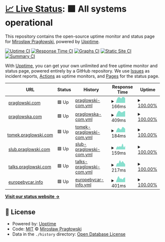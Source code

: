 # [📈 Live Status](https://status.praglowski.com): <!--live status--> **🟩 All systems operational**

This repository contains the open-source uptime monitor and status page for [Mirosław Pragłowski](praglowski.com), powered by [Upptime](https://github.com/upptime/upptime).

[![Uptime CI](https://github.com/koj-co/upptime/workflows/Uptime%20CI/badge.svg)](https://github.com/koj-co/upptime/actions?query=workflow%3A%22Uptime+CI%22)
[![Response Time CI](https://github.com/koj-co/upptime/workflows/Response%20Time%20CI/badge.svg)](https://github.com/koj-co/upptime/actions?query=workflow%3A%22Response+Time+CI%22)
[![Graphs CI](https://github.com/koj-co/upptime/workflows/Graphs%20CI/badge.svg)](https://github.com/koj-co/upptime/actions?query=workflow%3A%22Graphs+CI%22)
[![Static Site CI](https://github.com/koj-co/upptime/workflows/Static%20Site%20CI/badge.svg)](https://github.com/koj-co/upptime/actions?query=workflow%3A%22Static+Site+CI%22)
[![Summary CI](https://github.com/koj-co/upptime/workflows/Summary%20CI/badge.svg)](https://github.com/koj-co/upptime/actions?query=workflow%3A%22Summary+CI%22)

With [Upptime](https://upptime.js.org), you can get your own unlimited and free uptime monitor and status page, powered entirely by a GitHub repository. We use [Issues](https://github.com/mpraglowski/status.praglowski.com/issues) as incident reports, [Actions](https://github.com/mpraglowski/status.praglowski.com/actions) as uptime monitors, and [Pages](https://status.praglowski.com) for the status page.

<!--start: status pages-->
<!-- This summary is generated by Upptime (https://github.com/upptime/upptime) -->
<!-- Do not edit this manually, your changes will be overwritten -->
<!-- prettier-ignore -->
| URL | Status | History | Response Time | Uptime |
| --- | ------ | ------- | ------------- | ------ |
| <img alt="" src="https://icons.duckduckgo.com/ip3/praglowski.com.ico" height="13"> [praglowski.com](https://praglowski.com) | 🟩 Up | [praglowski-com.yml](https://github.com/mpraglowski/status.praglowski.com/commits/HEAD/history/praglowski-com.yml) | <details><summary><img alt="Response time graph" src="./graphs/praglowski-com/response-time-week.png" height="20"> 166ms</summary><br><a href="https://status.praglowski.com/history/praglowski-com"><img alt="Response time 138" src="https://img.shields.io/endpoint?url=https%3A%2F%2Fraw.githubusercontent.com%2Fmpraglowski%2Fstatus.praglowski.com%2FHEAD%2Fapi%2Fpraglowski-com%2Fresponse-time.json"></a><br><a href="https://status.praglowski.com/history/praglowski-com"><img alt="24-hour response time 139" src="https://img.shields.io/endpoint?url=https%3A%2F%2Fraw.githubusercontent.com%2Fmpraglowski%2Fstatus.praglowski.com%2FHEAD%2Fapi%2Fpraglowski-com%2Fresponse-time-day.json"></a><br><a href="https://status.praglowski.com/history/praglowski-com"><img alt="7-day response time 166" src="https://img.shields.io/endpoint?url=https%3A%2F%2Fraw.githubusercontent.com%2Fmpraglowski%2Fstatus.praglowski.com%2FHEAD%2Fapi%2Fpraglowski-com%2Fresponse-time-week.json"></a><br><a href="https://status.praglowski.com/history/praglowski-com"><img alt="30-day response time 165" src="https://img.shields.io/endpoint?url=https%3A%2F%2Fraw.githubusercontent.com%2Fmpraglowski%2Fstatus.praglowski.com%2FHEAD%2Fapi%2Fpraglowski-com%2Fresponse-time-month.json"></a><br><a href="https://status.praglowski.com/history/praglowski-com"><img alt="1-year response time 146" src="https://img.shields.io/endpoint?url=https%3A%2F%2Fraw.githubusercontent.com%2Fmpraglowski%2Fstatus.praglowski.com%2FHEAD%2Fapi%2Fpraglowski-com%2Fresponse-time-year.json"></a></details> | <details><summary><a href="https://status.praglowski.com/history/praglowski-com">100.00%</a></summary><a href="https://status.praglowski.com/history/praglowski-com"><img alt="All-time uptime 99.99%" src="https://img.shields.io/endpoint?url=https%3A%2F%2Fraw.githubusercontent.com%2Fmpraglowski%2Fstatus.praglowski.com%2FHEAD%2Fapi%2Fpraglowski-com%2Fuptime.json"></a><br><a href="https://status.praglowski.com/history/praglowski-com"><img alt="24-hour uptime 100.00%" src="https://img.shields.io/endpoint?url=https%3A%2F%2Fraw.githubusercontent.com%2Fmpraglowski%2Fstatus.praglowski.com%2FHEAD%2Fapi%2Fpraglowski-com%2Fuptime-day.json"></a><br><a href="https://status.praglowski.com/history/praglowski-com"><img alt="7-day uptime 100.00%" src="https://img.shields.io/endpoint?url=https%3A%2F%2Fraw.githubusercontent.com%2Fmpraglowski%2Fstatus.praglowski.com%2FHEAD%2Fapi%2Fpraglowski-com%2Fuptime-week.json"></a><br><a href="https://status.praglowski.com/history/praglowski-com"><img alt="30-day uptime 100.00%" src="https://img.shields.io/endpoint?url=https%3A%2F%2Fraw.githubusercontent.com%2Fmpraglowski%2Fstatus.praglowski.com%2FHEAD%2Fapi%2Fpraglowski-com%2Fuptime-month.json"></a><br><a href="https://status.praglowski.com/history/praglowski-com"><img alt="1-year uptime 100.00%" src="https://img.shields.io/endpoint?url=https%3A%2F%2Fraw.githubusercontent.com%2Fmpraglowski%2Fstatus.praglowski.com%2FHEAD%2Fapi%2Fpraglowski-com%2Fuptime-year.json"></a></details>
| <img alt="" src="https://icons.duckduckgo.com/ip3/praglowska.com.ico" height="13"> [praglowska.com](https://praglowska.com) | 🟩 Up | [praglowska-com.yml](https://github.com/mpraglowski/status.praglowski.com/commits/HEAD/history/praglowska-com.yml) | <details><summary><img alt="Response time graph" src="./graphs/praglowska-com/response-time-week.png" height="20"> 409ms</summary><br><a href="https://status.praglowski.com/history/praglowska-com"><img alt="Response time 384" src="https://img.shields.io/endpoint?url=https%3A%2F%2Fraw.githubusercontent.com%2Fmpraglowski%2Fstatus.praglowski.com%2FHEAD%2Fapi%2Fpraglowska-com%2Fresponse-time.json"></a><br><a href="https://status.praglowski.com/history/praglowska-com"><img alt="24-hour response time 390" src="https://img.shields.io/endpoint?url=https%3A%2F%2Fraw.githubusercontent.com%2Fmpraglowski%2Fstatus.praglowski.com%2FHEAD%2Fapi%2Fpraglowska-com%2Fresponse-time-day.json"></a><br><a href="https://status.praglowski.com/history/praglowska-com"><img alt="7-day response time 409" src="https://img.shields.io/endpoint?url=https%3A%2F%2Fraw.githubusercontent.com%2Fmpraglowski%2Fstatus.praglowski.com%2FHEAD%2Fapi%2Fpraglowska-com%2Fresponse-time-week.json"></a><br><a href="https://status.praglowski.com/history/praglowska-com"><img alt="30-day response time 354" src="https://img.shields.io/endpoint?url=https%3A%2F%2Fraw.githubusercontent.com%2Fmpraglowski%2Fstatus.praglowski.com%2FHEAD%2Fapi%2Fpraglowska-com%2Fresponse-time-month.json"></a><br><a href="https://status.praglowski.com/history/praglowska-com"><img alt="1-year response time 367" src="https://img.shields.io/endpoint?url=https%3A%2F%2Fraw.githubusercontent.com%2Fmpraglowski%2Fstatus.praglowski.com%2FHEAD%2Fapi%2Fpraglowska-com%2Fresponse-time-year.json"></a></details> | <details><summary><a href="https://status.praglowski.com/history/praglowska-com">100.00%</a></summary><a href="https://status.praglowski.com/history/praglowska-com"><img alt="All-time uptime 99.98%" src="https://img.shields.io/endpoint?url=https%3A%2F%2Fraw.githubusercontent.com%2Fmpraglowski%2Fstatus.praglowski.com%2FHEAD%2Fapi%2Fpraglowska-com%2Fuptime.json"></a><br><a href="https://status.praglowski.com/history/praglowska-com"><img alt="24-hour uptime 100.00%" src="https://img.shields.io/endpoint?url=https%3A%2F%2Fraw.githubusercontent.com%2Fmpraglowski%2Fstatus.praglowski.com%2FHEAD%2Fapi%2Fpraglowska-com%2Fuptime-day.json"></a><br><a href="https://status.praglowski.com/history/praglowska-com"><img alt="7-day uptime 100.00%" src="https://img.shields.io/endpoint?url=https%3A%2F%2Fraw.githubusercontent.com%2Fmpraglowski%2Fstatus.praglowski.com%2FHEAD%2Fapi%2Fpraglowska-com%2Fuptime-week.json"></a><br><a href="https://status.praglowski.com/history/praglowska-com"><img alt="30-day uptime 100.00%" src="https://img.shields.io/endpoint?url=https%3A%2F%2Fraw.githubusercontent.com%2Fmpraglowski%2Fstatus.praglowski.com%2FHEAD%2Fapi%2Fpraglowska-com%2Fuptime-month.json"></a><br><a href="https://status.praglowski.com/history/praglowska-com"><img alt="1-year uptime 100.00%" src="https://img.shields.io/endpoint?url=https%3A%2F%2Fraw.githubusercontent.com%2Fmpraglowski%2Fstatus.praglowski.com%2FHEAD%2Fapi%2Fpraglowska-com%2Fuptime-year.json"></a></details>
| <img alt="" src="https://icons.duckduckgo.com/ip3/tomek.praglowski.com.ico" height="13"> [tomek.praglowski.com](https://tomek.praglowski.com) | 🟩 Up | [tomek-praglowski-com.yml](https://github.com/mpraglowski/status.praglowski.com/commits/HEAD/history/tomek-praglowski-com.yml) | <details><summary><img alt="Response time graph" src="./graphs/tomek-praglowski-com/response-time-week.png" height="20"> 184ms</summary><br><a href="https://status.praglowski.com/history/tomek-praglowski-com"><img alt="Response time 172" src="https://img.shields.io/endpoint?url=https%3A%2F%2Fraw.githubusercontent.com%2Fmpraglowski%2Fstatus.praglowski.com%2FHEAD%2Fapi%2Ftomek-praglowski-com%2Fresponse-time.json"></a><br><a href="https://status.praglowski.com/history/tomek-praglowski-com"><img alt="24-hour response time 155" src="https://img.shields.io/endpoint?url=https%3A%2F%2Fraw.githubusercontent.com%2Fmpraglowski%2Fstatus.praglowski.com%2FHEAD%2Fapi%2Ftomek-praglowski-com%2Fresponse-time-day.json"></a><br><a href="https://status.praglowski.com/history/tomek-praglowski-com"><img alt="7-day response time 184" src="https://img.shields.io/endpoint?url=https%3A%2F%2Fraw.githubusercontent.com%2Fmpraglowski%2Fstatus.praglowski.com%2FHEAD%2Fapi%2Ftomek-praglowski-com%2Fresponse-time-week.json"></a><br><a href="https://status.praglowski.com/history/tomek-praglowski-com"><img alt="30-day response time 179" src="https://img.shields.io/endpoint?url=https%3A%2F%2Fraw.githubusercontent.com%2Fmpraglowski%2Fstatus.praglowski.com%2FHEAD%2Fapi%2Ftomek-praglowski-com%2Fresponse-time-month.json"></a><br><a href="https://status.praglowski.com/history/tomek-praglowski-com"><img alt="1-year response time 178" src="https://img.shields.io/endpoint?url=https%3A%2F%2Fraw.githubusercontent.com%2Fmpraglowski%2Fstatus.praglowski.com%2FHEAD%2Fapi%2Ftomek-praglowski-com%2Fresponse-time-year.json"></a></details> | <details><summary><a href="https://status.praglowski.com/history/tomek-praglowski-com">100.00%</a></summary><a href="https://status.praglowski.com/history/tomek-praglowski-com"><img alt="All-time uptime 60.88%" src="https://img.shields.io/endpoint?url=https%3A%2F%2Fraw.githubusercontent.com%2Fmpraglowski%2Fstatus.praglowski.com%2FHEAD%2Fapi%2Ftomek-praglowski-com%2Fuptime.json"></a><br><a href="https://status.praglowski.com/history/tomek-praglowski-com"><img alt="24-hour uptime 100.00%" src="https://img.shields.io/endpoint?url=https%3A%2F%2Fraw.githubusercontent.com%2Fmpraglowski%2Fstatus.praglowski.com%2FHEAD%2Fapi%2Ftomek-praglowski-com%2Fuptime-day.json"></a><br><a href="https://status.praglowski.com/history/tomek-praglowski-com"><img alt="7-day uptime 100.00%" src="https://img.shields.io/endpoint?url=https%3A%2F%2Fraw.githubusercontent.com%2Fmpraglowski%2Fstatus.praglowski.com%2FHEAD%2Fapi%2Ftomek-praglowski-com%2Fuptime-week.json"></a><br><a href="https://status.praglowski.com/history/tomek-praglowski-com"><img alt="30-day uptime 100.00%" src="https://img.shields.io/endpoint?url=https%3A%2F%2Fraw.githubusercontent.com%2Fmpraglowski%2Fstatus.praglowski.com%2FHEAD%2Fapi%2Ftomek-praglowski-com%2Fuptime-month.json"></a><br><a href="https://status.praglowski.com/history/tomek-praglowski-com"><img alt="1-year uptime 100.00%" src="https://img.shields.io/endpoint?url=https%3A%2F%2Fraw.githubusercontent.com%2Fmpraglowski%2Fstatus.praglowski.com%2FHEAD%2Fapi%2Ftomek-praglowski-com%2Fuptime-year.json"></a></details>
| <img alt="" src="https://icons.duckduckgo.com/ip3/slub.praglowski.com.ico" height="13"> [slub.praglowski.com](https://slub.praglowski.com) | 🟩 Up | [slub-praglowski-com.yml](https://github.com/mpraglowski/status.praglowski.com/commits/HEAD/history/slub-praglowski-com.yml) | <details><summary><img alt="Response time graph" src="./graphs/slub-praglowski-com/response-time-week.png" height="20"> 159ms</summary><br><a href="https://status.praglowski.com/history/slub-praglowski-com"><img alt="Response time 174" src="https://img.shields.io/endpoint?url=https%3A%2F%2Fraw.githubusercontent.com%2Fmpraglowski%2Fstatus.praglowski.com%2FHEAD%2Fapi%2Fslub-praglowski-com%2Fresponse-time.json"></a><br><a href="https://status.praglowski.com/history/slub-praglowski-com"><img alt="24-hour response time 169" src="https://img.shields.io/endpoint?url=https%3A%2F%2Fraw.githubusercontent.com%2Fmpraglowski%2Fstatus.praglowski.com%2FHEAD%2Fapi%2Fslub-praglowski-com%2Fresponse-time-day.json"></a><br><a href="https://status.praglowski.com/history/slub-praglowski-com"><img alt="7-day response time 159" src="https://img.shields.io/endpoint?url=https%3A%2F%2Fraw.githubusercontent.com%2Fmpraglowski%2Fstatus.praglowski.com%2FHEAD%2Fapi%2Fslub-praglowski-com%2Fresponse-time-week.json"></a><br><a href="https://status.praglowski.com/history/slub-praglowski-com"><img alt="30-day response time 160" src="https://img.shields.io/endpoint?url=https%3A%2F%2Fraw.githubusercontent.com%2Fmpraglowski%2Fstatus.praglowski.com%2FHEAD%2Fapi%2Fslub-praglowski-com%2Fresponse-time-month.json"></a><br><a href="https://status.praglowski.com/history/slub-praglowski-com"><img alt="1-year response time 190" src="https://img.shields.io/endpoint?url=https%3A%2F%2Fraw.githubusercontent.com%2Fmpraglowski%2Fstatus.praglowski.com%2FHEAD%2Fapi%2Fslub-praglowski-com%2Fresponse-time-year.json"></a></details> | <details><summary><a href="https://status.praglowski.com/history/slub-praglowski-com">100.00%</a></summary><a href="https://status.praglowski.com/history/slub-praglowski-com"><img alt="All-time uptime 99.99%" src="https://img.shields.io/endpoint?url=https%3A%2F%2Fraw.githubusercontent.com%2Fmpraglowski%2Fstatus.praglowski.com%2FHEAD%2Fapi%2Fslub-praglowski-com%2Fuptime.json"></a><br><a href="https://status.praglowski.com/history/slub-praglowski-com"><img alt="24-hour uptime 100.00%" src="https://img.shields.io/endpoint?url=https%3A%2F%2Fraw.githubusercontent.com%2Fmpraglowski%2Fstatus.praglowski.com%2FHEAD%2Fapi%2Fslub-praglowski-com%2Fuptime-day.json"></a><br><a href="https://status.praglowski.com/history/slub-praglowski-com"><img alt="7-day uptime 100.00%" src="https://img.shields.io/endpoint?url=https%3A%2F%2Fraw.githubusercontent.com%2Fmpraglowski%2Fstatus.praglowski.com%2FHEAD%2Fapi%2Fslub-praglowski-com%2Fuptime-week.json"></a><br><a href="https://status.praglowski.com/history/slub-praglowski-com"><img alt="30-day uptime 100.00%" src="https://img.shields.io/endpoint?url=https%3A%2F%2Fraw.githubusercontent.com%2Fmpraglowski%2Fstatus.praglowski.com%2FHEAD%2Fapi%2Fslub-praglowski-com%2Fuptime-month.json"></a><br><a href="https://status.praglowski.com/history/slub-praglowski-com"><img alt="1-year uptime 100.00%" src="https://img.shields.io/endpoint?url=https%3A%2F%2Fraw.githubusercontent.com%2Fmpraglowski%2Fstatus.praglowski.com%2FHEAD%2Fapi%2Fslub-praglowski-com%2Fuptime-year.json"></a></details>
| <img alt="" src="https://icons.duckduckgo.com/ip3/talks.praglowski.com.ico" height="13"> [talks.praglowski.com](https://talks.praglowski.com) | 🟩 Up | [talks-praglowski-com.yml](https://github.com/mpraglowski/status.praglowski.com/commits/HEAD/history/talks-praglowski-com.yml) | <details><summary><img alt="Response time graph" src="./graphs/talks-praglowski-com/response-time-week.png" height="20"> 217ms</summary><br><a href="https://status.praglowski.com/history/talks-praglowski-com"><img alt="Response time 227" src="https://img.shields.io/endpoint?url=https%3A%2F%2Fraw.githubusercontent.com%2Fmpraglowski%2Fstatus.praglowski.com%2FHEAD%2Fapi%2Ftalks-praglowski-com%2Fresponse-time.json"></a><br><a href="https://status.praglowski.com/history/talks-praglowski-com"><img alt="24-hour response time 113" src="https://img.shields.io/endpoint?url=https%3A%2F%2Fraw.githubusercontent.com%2Fmpraglowski%2Fstatus.praglowski.com%2FHEAD%2Fapi%2Ftalks-praglowski-com%2Fresponse-time-day.json"></a><br><a href="https://status.praglowski.com/history/talks-praglowski-com"><img alt="7-day response time 217" src="https://img.shields.io/endpoint?url=https%3A%2F%2Fraw.githubusercontent.com%2Fmpraglowski%2Fstatus.praglowski.com%2FHEAD%2Fapi%2Ftalks-praglowski-com%2Fresponse-time-week.json"></a><br><a href="https://status.praglowski.com/history/talks-praglowski-com"><img alt="30-day response time 226" src="https://img.shields.io/endpoint?url=https%3A%2F%2Fraw.githubusercontent.com%2Fmpraglowski%2Fstatus.praglowski.com%2FHEAD%2Fapi%2Ftalks-praglowski-com%2Fresponse-time-month.json"></a><br><a href="https://status.praglowski.com/history/talks-praglowski-com"><img alt="1-year response time 222" src="https://img.shields.io/endpoint?url=https%3A%2F%2Fraw.githubusercontent.com%2Fmpraglowski%2Fstatus.praglowski.com%2FHEAD%2Fapi%2Ftalks-praglowski-com%2Fresponse-time-year.json"></a></details> | <details><summary><a href="https://status.praglowski.com/history/talks-praglowski-com">100.00%</a></summary><a href="https://status.praglowski.com/history/talks-praglowski-com"><img alt="All-time uptime 96.93%" src="https://img.shields.io/endpoint?url=https%3A%2F%2Fraw.githubusercontent.com%2Fmpraglowski%2Fstatus.praglowski.com%2FHEAD%2Fapi%2Ftalks-praglowski-com%2Fuptime.json"></a><br><a href="https://status.praglowski.com/history/talks-praglowski-com"><img alt="24-hour uptime 100.00%" src="https://img.shields.io/endpoint?url=https%3A%2F%2Fraw.githubusercontent.com%2Fmpraglowski%2Fstatus.praglowski.com%2FHEAD%2Fapi%2Ftalks-praglowski-com%2Fuptime-day.json"></a><br><a href="https://status.praglowski.com/history/talks-praglowski-com"><img alt="7-day uptime 100.00%" src="https://img.shields.io/endpoint?url=https%3A%2F%2Fraw.githubusercontent.com%2Fmpraglowski%2Fstatus.praglowski.com%2FHEAD%2Fapi%2Ftalks-praglowski-com%2Fuptime-week.json"></a><br><a href="https://status.praglowski.com/history/talks-praglowski-com"><img alt="30-day uptime 100.00%" src="https://img.shields.io/endpoint?url=https%3A%2F%2Fraw.githubusercontent.com%2Fmpraglowski%2Fstatus.praglowski.com%2FHEAD%2Fapi%2Ftalks-praglowski-com%2Fuptime-month.json"></a><br><a href="https://status.praglowski.com/history/talks-praglowski-com"><img alt="1-year uptime 100.00%" src="https://img.shields.io/endpoint?url=https%3A%2F%2Fraw.githubusercontent.com%2Fmpraglowski%2Fstatus.praglowski.com%2FHEAD%2Fapi%2Ftalks-praglowski-com%2Fuptime-year.json"></a></details>
| <img alt="" src="https://icons.duckduckgo.com/ip3/europebycar.info.ico" height="13"> [europebycar.info](https://europebycar.info) | 🟩 Up | [europebycar-info.yml](https://github.com/mpraglowski/status.praglowski.com/commits/HEAD/history/europebycar-info.yml) | <details><summary><img alt="Response time graph" src="./graphs/europebycar-info/response-time-week.png" height="20"> 401ms</summary><br><a href="https://status.praglowski.com/history/europebycar-info"><img alt="Response time 371" src="https://img.shields.io/endpoint?url=https%3A%2F%2Fraw.githubusercontent.com%2Fmpraglowski%2Fstatus.praglowski.com%2FHEAD%2Fapi%2Feuropebycar-info%2Fresponse-time.json"></a><br><a href="https://status.praglowski.com/history/europebycar-info"><img alt="24-hour response time 419" src="https://img.shields.io/endpoint?url=https%3A%2F%2Fraw.githubusercontent.com%2Fmpraglowski%2Fstatus.praglowski.com%2FHEAD%2Fapi%2Feuropebycar-info%2Fresponse-time-day.json"></a><br><a href="https://status.praglowski.com/history/europebycar-info"><img alt="7-day response time 401" src="https://img.shields.io/endpoint?url=https%3A%2F%2Fraw.githubusercontent.com%2Fmpraglowski%2Fstatus.praglowski.com%2FHEAD%2Fapi%2Feuropebycar-info%2Fresponse-time-week.json"></a><br><a href="https://status.praglowski.com/history/europebycar-info"><img alt="30-day response time 359" src="https://img.shields.io/endpoint?url=https%3A%2F%2Fraw.githubusercontent.com%2Fmpraglowski%2Fstatus.praglowski.com%2FHEAD%2Fapi%2Feuropebycar-info%2Fresponse-time-month.json"></a><br><a href="https://status.praglowski.com/history/europebycar-info"><img alt="1-year response time 380" src="https://img.shields.io/endpoint?url=https%3A%2F%2Fraw.githubusercontent.com%2Fmpraglowski%2Fstatus.praglowski.com%2FHEAD%2Fapi%2Feuropebycar-info%2Fresponse-time-year.json"></a></details> | <details><summary><a href="https://status.praglowski.com/history/europebycar-info">100.00%</a></summary><a href="https://status.praglowski.com/history/europebycar-info"><img alt="All-time uptime 99.99%" src="https://img.shields.io/endpoint?url=https%3A%2F%2Fraw.githubusercontent.com%2Fmpraglowski%2Fstatus.praglowski.com%2FHEAD%2Fapi%2Feuropebycar-info%2Fuptime.json"></a><br><a href="https://status.praglowski.com/history/europebycar-info"><img alt="24-hour uptime 100.00%" src="https://img.shields.io/endpoint?url=https%3A%2F%2Fraw.githubusercontent.com%2Fmpraglowski%2Fstatus.praglowski.com%2FHEAD%2Fapi%2Feuropebycar-info%2Fuptime-day.json"></a><br><a href="https://status.praglowski.com/history/europebycar-info"><img alt="7-day uptime 100.00%" src="https://img.shields.io/endpoint?url=https%3A%2F%2Fraw.githubusercontent.com%2Fmpraglowski%2Fstatus.praglowski.com%2FHEAD%2Fapi%2Feuropebycar-info%2Fuptime-week.json"></a><br><a href="https://status.praglowski.com/history/europebycar-info"><img alt="30-day uptime 100.00%" src="https://img.shields.io/endpoint?url=https%3A%2F%2Fraw.githubusercontent.com%2Fmpraglowski%2Fstatus.praglowski.com%2FHEAD%2Fapi%2Feuropebycar-info%2Fuptime-month.json"></a><br><a href="https://status.praglowski.com/history/europebycar-info"><img alt="1-year uptime 100.00%" src="https://img.shields.io/endpoint?url=https%3A%2F%2Fraw.githubusercontent.com%2Fmpraglowski%2Fstatus.praglowski.com%2FHEAD%2Fapi%2Feuropebycar-info%2Fuptime-year.json"></a></details>

<!--end: status pages-->

[**Visit our status website →**](https://status.praglowski.com)

## 📄 License

- Powered by: [Upptime](https://github.com/upptime/upptime)
- Code: [MIT](./LICENSE) © [Mirosław Pragłowski](praglowski.com)
- Data in the `./history` directory: [Open Database License](https://opendatacommons.org/licenses/odbl/1-0/)
